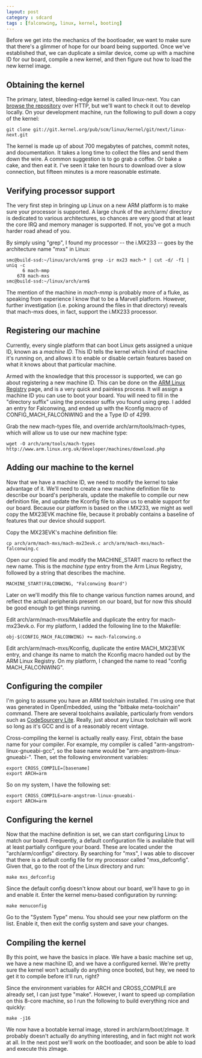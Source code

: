 ```yaml
---
layout: post
category : sdcard
tags : [falconwing, linux, kernel, booting]
---
```


Before we get into the mechanics of the bootloader, we want to make sure
that there's a glimmer of hope for our board being supported.  Once we've
established that, we can duplicate a similar device, come up with a machine
ID for our board, compile a new kernel, and then figure out how to load the
new kernel image.

Obtaining the kernel
--------------------
The primary, latest, bleeding-edge kernel is called linux-next.  You can
[browse the
repository](http://git.kernel.org/?p=linux/kernel/git/next/linux-next.git;a=summary)
over HTTP, but we'll want to check it out to develop locally.  On your
development machine, run the following to pull down a copy of the kernel:

    git clone git://git.kernel.org/pub/scm/linux/kernel/git/next/linux-next.git

The kernel is made up of about 700 megabytes of patches, commit notes, and
documentation.  It takes a long time to collect the files and send them
down the wire.  A common suggestion is to go grab a coffee.  Or bake a
cake, and then eat it.  I've seen it take ten hours to download over a slow
connection, but fifteen minutes is a more reasonable estimate.

Verifying processor support
---------------------------

The very first step in bringing up Linux on a new ARM platform is to make
sure your processor is supported.  A large chunk of the arch/arm/ directory
is dedicated to various architectures, so chances are very good that at
least the core IRQ and memory manager is supported.  If not, you've got a
much harder road ahead of you.

By simply using "grep", I found my processor -- the i.MX233 -- goes by the
architecture name "mxs" in Linux:

    smc@build-ssd:~/linux/arch/arm$ grep -ir mx23 mach-* | cut -d/ -f1 | uniq -c
          6 mach-mmp
        678 mach-mxs
    smc@build-ssd:~/linux/arch/arm$ 

The mention of the machine in *mach-mmp* is probably more of a fluke, as
speaking from experience I know that to be a Marvell platform.  However,
further investigation (i.e. poking around the files in that directory)
reveals that mach-mxs does, in fact, support the i.MX233 processor.

Registering our machine
------------------------
Currently, every single platform that can boot Linux gets assigned a unique
ID, known as a *machine ID*.  This ID tells the kernel which kind of
machine it's running on, and allows it to enable or disable certain
features based on what it knows about that particular machine.

Armed with the knowledge that this processor is supported, we can go about
registering a new machine ID.  This can be done on the [ARM Linux
Registry](http://www.arm.linux.org.uk/developer/machines/) page, and is a
very quick and painless process.  It will assign a machine ID you can use to
boot your board.  You will need to fill in the "directory suffix" using the
processor suffix you found using grep.  I added an entry for Falconwing, and
ended up with the Kconfig macro of CONFIG_MACH_FALCONWING and the a Type ID
of 4299.

Grab the new mach-types file, and override arch/arm/tools/mach-types, which
will allow us to use our new machine type:

    wget -O arch/arm/tools/mach-types http://www.arm.linux.org.uk/developer/machines/download.php

Adding our machine to the kernel
--------------------------------
Now that we have a machine ID, we need to modify the kernel to take
advantage of it.  We'll need to create a new machine definition file to
describe our board's peripherals, update the makefile to compile our new
definition file, and update the Kconfig file to allow us to enable support
for our board.  Because our platform is based on the i.MX233, we might as
well copy the MX23EVK machine file, because it probably contains a baseline
of features that our device should support.

Copy the MX23EVK's machine definition file:

    cp arch/arm/mach-mxs/mach-mx23evk.c arch/arm/mach-mxs/mach-falconwing.c
    
Open our copied file and modify the MACHINE_START macro to reflect the new
name.  This is the *machine type* entry from the Arm Linux Registry,
followed by a string that describes the machine.

    MACHINE_START(FALCONWING, "Falconwing Board")

Later on we'll modify this file to change various function names around, and
reflect the actual peripherals present on our board, but for now this
should be good enough to get things running.

Edit arch/arm/mach-mxs/Makefile and duplicate the entry for mach-mx23evk.o.
For my platform, I added the following line to the Makefile:

    obj-$(CONFIG_MACH_FALCONWING) += mach-falconwing.o


Edit arch/arm/mach-mxs/Kconfig, duplicate the entire MACH_MX23EVK entry,
and change its name to match the Kconfig macro handed out by the ARM Linux
Registry.  On my platform, I changed the name to read "config
MACH_FALCONWING".

Configuring the compiler
------------------------
I'm going to assume you have an ARM toolchain installed.  I'm using one that
was generated in OpenEmbedded, using the "bitbake meta-toolchain" command.
There are several toolchains available, particularly from vendors such as
[CodeSourcery
Lite](http://www.mentor.com/embedded-software/sourcery-tools/sourcery-codebench/editions/lite-edition/).
Really, just about any Linux toolchain will work so long as it's GCC and is
of a reasonably recent vintage.

Cross-compiling the kernel is actually really easy.  First, obtain the base
name for your compiler.  For example, my compiler is called
"arm-angstrom-linux-gnueabi-gcc", so the base name would be
"arm-angstrom-linux-gnueabi-".  Then, set the following environment
variables:

    export CROSS_COMPILE=[basename]
    export ARCH=arm

So on my system, I have the following set:

    export CROSS_COMPILE=arm-angstrom-linux-gnueabi-
    export ARCH=arm

Configuring the kernel
----------------------
Now that the machine definition is set, we can start configuring
Linux to match our board.  Frequently, a default configuration file is
available that will at least partially configure your board.  These are
located under the "arch/arm/configs" directory.  By searching for "mxs", I
was able to discover that there is a default config file for my processor
called "mxs_defconfig".  Given that, go to the root of the Linux directory
and run:

    make mxs_defconfig

Since the default config doesn't know about our board, we'll have to go in
and enable it.  Enter the kernel menu-based configuration by running:

    make menuconfig
    
Go to the "System Type" menu.  You should see your new platform on the
list.  Enable it, then exit the config system and save your changes.

Compiling the kernel
--------------------
By this point, we have the basics in place.  We have a basic machine set
up, we have a new machine ID, and we have a configured kernel.  We're
pretty sure the kernel won't actually do anything once booted, but hey, we
need to get it to compile before it'll run, right?

Since the environment variables for ARCH and CROSS_COMPILE are already set,
I can just type "make".  However, I want to speed up compilation on this
8-core machine, so I run the following to build everything nice and
quickly:

    make -j16

We now have a bootable kernal image, stored in arch/arm/boot/zImage.  It
probably doesn't actually do anything interesting, and in fact might not
work at all.  In the next post we'll work on the bootloader, and soon be
able to load and execute this zImage.

